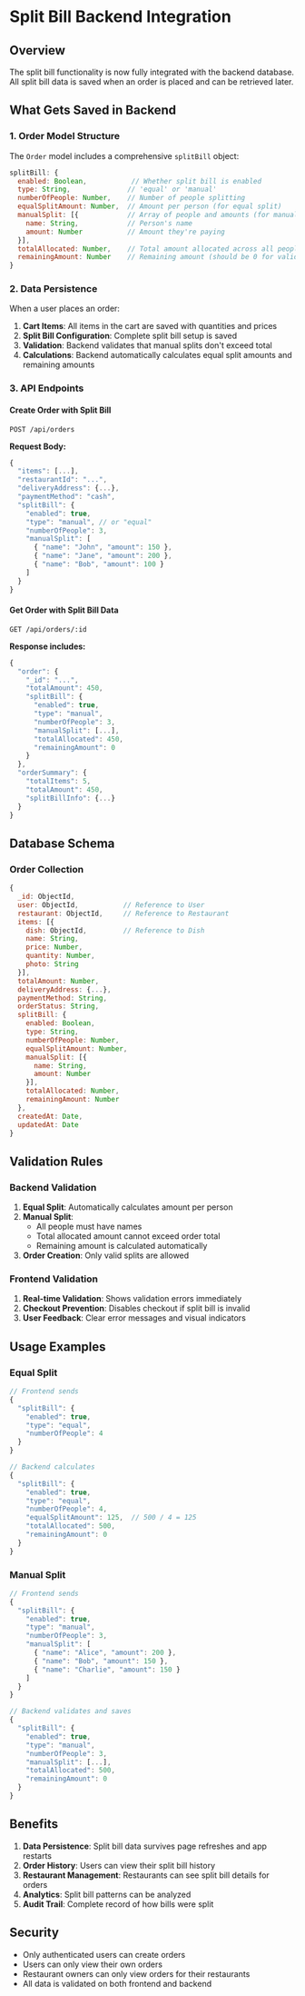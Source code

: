 # Split Bill Backend Integration

## Overview

The split bill functionality is now fully integrated with the backend database. All split bill data is saved when an order is placed and can be retrieved later.

## What Gets Saved in Backend

### 1. Order Model Structure

The `Order` model includes a comprehensive `splitBill` object:

```javascript
splitBill: {
  enabled: Boolean,           // Whether split bill is enabled
  type: String,              // 'equal' or 'manual'
  numberOfPeople: Number,    // Number of people splitting
  equalSplitAmount: Number,  // Amount per person (for equal split)
  manualSplit: [{            // Array of people and amounts (for manual split)
    name: String,            // Person's name
    amount: Number           // Amount they're paying
  }],
  totalAllocated: Number,    // Total amount allocated across all people
  remainingAmount: Number    // Remaining amount (should be 0 for valid splits)
}
```

### 2. Data Persistence

When a user places an order:

1. **Cart Items**: All items in the cart are saved with quantities and prices
2. **Split Bill Configuration**: Complete split bill setup is saved
3. **Validation**: Backend validates that manual splits don't exceed total
4. **Calculations**: Backend automatically calculates equal split amounts and remaining amounts

### 3. API Endpoints

#### Create Order with Split Bill
```
POST /api/orders
```

**Request Body:**
```javascript
{
  "items": [...],
  "restaurantId": "...",
  "deliveryAddress": {...},
  "paymentMethod": "cash",
  "splitBill": {
    "enabled": true,
    "type": "manual", // or "equal"
    "numberOfPeople": 3,
    "manualSplit": [
      { "name": "John", "amount": 150 },
      { "name": "Jane", "amount": 200 },
      { "name": "Bob", "amount": 100 }
    ]
  }
}
```

#### Get Order with Split Bill Data
```
GET /api/orders/:id
```

**Response includes:**
```javascript
{
  "order": {
    "_id": "...",
    "totalAmount": 450,
    "splitBill": {
      "enabled": true,
      "type": "manual",
      "numberOfPeople": 3,
      "manualSplit": [...],
      "totalAllocated": 450,
      "remainingAmount": 0
    }
  },
  "orderSummary": {
    "totalItems": 5,
    "totalAmount": 450,
    "splitBillInfo": {...}
  }
}
```

## Database Schema

### Order Collection
```javascript
{
  _id: ObjectId,
  user: ObjectId,           // Reference to User
  restaurant: ObjectId,     // Reference to Restaurant
  items: [{
    dish: ObjectId,         // Reference to Dish
    name: String,
    price: Number,
    quantity: Number,
    photo: String
  }],
  totalAmount: Number,
  deliveryAddress: {...},
  paymentMethod: String,
  orderStatus: String,
  splitBill: {
    enabled: Boolean,
    type: String,
    numberOfPeople: Number,
    equalSplitAmount: Number,
    manualSplit: [{
      name: String,
      amount: Number
    }],
    totalAllocated: Number,
    remainingAmount: Number
  },
  createdAt: Date,
  updatedAt: Date
}
```

## Validation Rules

### Backend Validation
1. **Equal Split**: Automatically calculates amount per person
2. **Manual Split**: 
   - All people must have names
   - Total allocated amount cannot exceed order total
   - Remaining amount is calculated automatically
3. **Order Creation**: Only valid splits are allowed

### Frontend Validation
1. **Real-time Validation**: Shows validation errors immediately
2. **Checkout Prevention**: Disables checkout if split bill is invalid
3. **User Feedback**: Clear error messages and visual indicators

## Usage Examples

### Equal Split
```javascript
// Frontend sends
{
  "splitBill": {
    "enabled": true,
    "type": "equal",
    "numberOfPeople": 4
  }
}

// Backend calculates
{
  "splitBill": {
    "enabled": true,
    "type": "equal",
    "numberOfPeople": 4,
    "equalSplitAmount": 125,  // 500 / 4 = 125
    "totalAllocated": 500,
    "remainingAmount": 0
  }
}
```

### Manual Split
```javascript
// Frontend sends
{
  "splitBill": {
    "enabled": true,
    "type": "manual",
    "numberOfPeople": 3,
    "manualSplit": [
      { "name": "Alice", "amount": 200 },
      { "name": "Bob", "amount": 150 },
      { "name": "Charlie", "amount": 150 }
    ]
  }
}

// Backend validates and saves
{
  "splitBill": {
    "enabled": true,
    "type": "manual",
    "numberOfPeople": 3,
    "manualSplit": [...],
    "totalAllocated": 500,
    "remainingAmount": 0
  }
}
```

## Benefits

1. **Data Persistence**: Split bill data survives page refreshes and app restarts
2. **Order History**: Users can view their split bill history
3. **Restaurant Management**: Restaurants can see split bill details for orders
4. **Analytics**: Split bill patterns can be analyzed
5. **Audit Trail**: Complete record of how bills were split

## Security

- Only authenticated users can create orders
- Users can only view their own orders
- Restaurant owners can only view orders for their restaurants
- All data is validated on both frontend and backend
